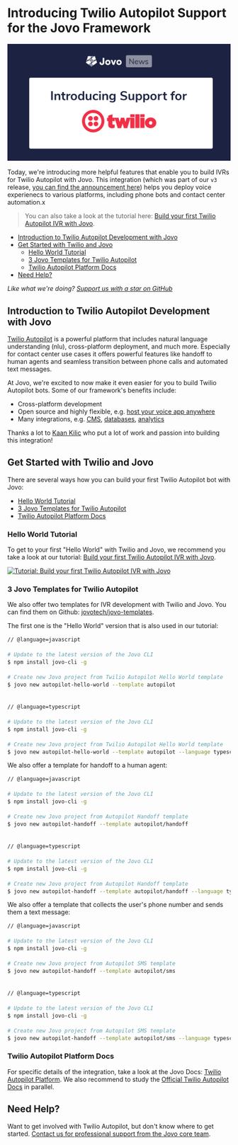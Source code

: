 # Introducing Twilio Autopilot Support for the Jovo Framework

![Twilio Autopilot Support for Jovo](./img/jovo-twilio-support.jpg "Jovo News: Introducing Support for Twilio Autopilot")

Today, we're introducing more helpful features that enable you to build IVRs for Twilio Autopilot with Jovo. This integration (which was part of our `v3` release, [you can find the announcement here](https://context-first.com/introducing-jovo-v3-the-voice-layer-bf369db4808e)) helps you deploy voice experienecs to various platforms, including phone bots and contact center automation.x

> You can also take a look at the tutorial here: [Build your first Twilio Autopilot IVR with Jovo](https://www.jovo.tech/tutorials/twilio-autopilot-hello-world).

* [Introduction to Twilio Autopilot Development with Jovo](#introduction-to-twilio-autopilot-development-with-jovo)
* [Get Started with Twilio and Jovo](#get-started-with-twilio-and-jovo)
   * [Hello World Tutorial](#hello-world-tutorial)
   * [3 Jovo Templates for Twilio Autopilot](#3-jovo-templates-for-twilio-autopilot)
   * [Twilio Autopilot Platform Docs](#twilio-autopilot-platform-docs)
* [Need Help?](#need-help?)


*Like what we're doing? [Support us with a star on GitHub](https://github.com/jovotech/jovo-framework/)* 


## Introduction to Twilio Autopilot Development with Jovo

[Twilio Autopilot](https://www.twilio.com/autopilot) is a powerful platform that includes natural language understanding (nlu), cross-platform deployment, and much more. Especially for contact center use cases it offers powerful features like handoff to human agents and seamless transition between phone calls and automated text messages.

At Jovo, we're excited to now make it even easier for you to build Twilio Autopilot bots. Some of our framework's benefits include:

* Cross-platform development
* Open source and highly flexible, e.g. [host your voice app anywhere](https://www.jovo.tech/docs/hosting)
* Many integrations, e.g. [CMS](https://www.jovo.tech/docs/cms), [databases](https://www.jovo.tech/docs/databases), [analytics](https://www.jovo.tech/docs/analytics)

Thanks a lot to [Kaan Kilic](https://twitter.com/KnKlc8) who put a lot of work and passion into building this integration!


## Get Started with Twilio and Jovo

There are several ways how you can build your first Twilio Autopilot bot with Jovo:

* [Hello World Tutorial](#hello-world-tutorial)
* [3 Jovo Templates for Twilio Autopilot](#3-jovo-templates-for-twilio-autopilot)
* [Twilio Autopilot Platform Docs](#twilio-autopilot-platform-docs)


### Hello World Tutorial

To get to your first "Hello World" with Twilio and Jovo, we recommend you take a look at our tutorial: [Build your first Twilio Autopilot IVR with Jovo](https://www.jovo.tech/tutorials/twilio-autopilot-hello-world).

[![Tutorial: Build your first Twilio Autopilot IVR with Jovo](https://www.jovo.tech/img/tutorials/twilio-autopilot-hello-world/jovo-twilio-hello-world.jpg "Twilio Autopilot Hello World Tutorial by Kaan Kilic")](https://www.jovo.tech/tutorials/samsung-bixby-hello-world)


### 3 Jovo Templates for Twilio Autopilot

We also offer two templates for IVR development with Twilio and Jovo. You can find them on Github: [jovotech/jovo-templates](https://github.com/jovotech/jovo-templates/tree/master/autopilot).

The first one is the "Hello World" version that is also used in our tutorial:

```sh
// @language=javascript

# Update to the latest version of the Jovo CLI
$ npm install jovo-cli -g

# Create new Jovo project from Twilio Autopilot Hello World template
$ jovo new autopilot-hello-world --template autopilot


// @language=typescript

# Update to the latest version of the Jovo CLI
$ npm install jovo-cli -g

# Create new Jovo project from Twilio Autopilot Hello World template
$ jovo new autopilot-hello-world --template autopilot --language typescript
```

We also offer a template for handoff to a human agent:

```sh
// @language=javascript

# Update to the latest version of the Jovo CLI
$ npm install jovo-cli -g

# Create new Jovo project from Autopilot Handoff template
$ jovo new autopilot-handoff --template autopilot/handoff


// @language=typescript

# Update to the latest version of the Jovo CLI
$ npm install jovo-cli -g

# Create new Jovo project from Autopilot Handoff template
$ jovo new autopilot-handoff --template autopilot/handoff --language typescript
```

We also offer a template that collects the user's phone number and sends them a text message:

```sh
// @language=javascript

# Update to the latest version of the Jovo CLI
$ npm install jovo-cli -g

# Create new Jovo project from Autopilot SMS template
$ jovo new autopilot-handoff --template autopilot/sms


// @language=typescript

# Update to the latest version of the Jovo CLI
$ npm install jovo-cli -g

# Create new Jovo project from Autopilot SMS template
$ jovo new autopilot-handoff --template autopilot/sms --language typescript
```


### Twilio Autopilot Platform Docs

For specific details of the integration, take a look at the Jovo Docs: [Twilio Autopilot Platform](https://www.jovo.tech/docs/twilio-autopilot). We also recommend to study the [Official Twilio Autopilot Docs](https://www.twilio.com/docs/autopilot) in parallel.


## Need Help?

Want to get involved with Twilio Autopilot, but don't know where to get started. [Contact us for professional support from the Jovo core team](https://www.jovo.tech/services/support-training).



<!--[metadata]: { "description": "Learn more about the Twilio Autopilot integration for the Jovo Framework.", "author": "jan-koenig", "tags": "Releases", "og-image": "https://www.jovo.tech/img/news/2020-03-12-twilio-autopilot-jovo/jovo-twilio-support.jpg" }-->
